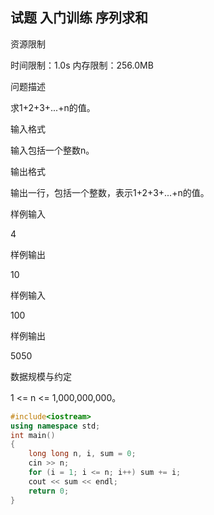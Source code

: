 ## 试题 入门训练 序列求和

资源限制

时间限制：1.0s  内存限制：256.0MB

问题描述

求1+2+3+...+n的值。

输入格式

输入包括一个整数n。

输出格式

输出一行，包括一个整数，表示1+2+3+...+n的值。

样例输入

4

样例输出

10

样例输入

100

样例输出

5050

数据规模与约定

1 <= n <= 1,000,000,000。



```c++
#include<iostream>
using namespace std;
int main()
{
	long long n, i, sum = 0;
	cin >> n;
	for (i = 1; i <= n; i++) sum += i;
	cout << sum << endl;
	return 0;
}
```

